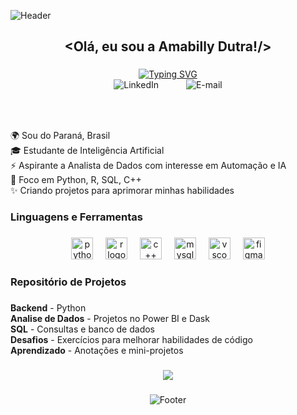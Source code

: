![Header](https://capsule-render.vercel.app/api?type=waving&height=130&color=gradient&customColorList=20&section=header)

###

<h2 align="center">&lt;Olá, eu sou a Amabilly Dutra!/&gt;</h2>

###

<div align="center">
  <a href="https://git.io/typing-svg"><img src="https://readme-typing-svg.demolab.com?font=Fira+Code&weight=600&size=25&pause=1000&color=F736CA&background=FF56FF00&center=true&width=435&lines=Aspiring+Data+Analyst" alt="Typing SVG" /></a> 

<div align="center">
  <a href="www.linkedin.com/in/amabilly-riva-dutra-9405ab26a" style="text-decoration: none; outline: none; border: none;">
    <img src="https://imgur.com/jKkNHgw.png" alt="LinkedIn" style="border: none; outline: none; margin-right: 40px;" />
  </a>
  
  </a>
  <a href="mailto:amabillyrivadutra365@gmail.com" style="text-decoration: none; outline: none; border: none;"> 
    <img src="https://imgur.com/s3EST1a.png" alt="E-mail" style="border: none; outline: none;" />
  </a>
</div>

###

<br clear="both">


###

<p align="left">🌍 Sou do Paraná, Brasil<br>🎓 Estudante de Inteligência Artificial<br>⚡ Aspirante a Analista de Dados com interesse em Automação e IA<br>🎯 Foco em Python, R, SQL, C++<br>✨ Criando projetos para aprimorar minhas habilidades</p>

###

<h3 align="left"> Linguagens e Ferramentas</h3>

###

<div align="center">
  <img src="https://cdn.jsdelivr.net/gh/devicons/devicon/icons/python/python-original.svg" height="35" alt="python logo"  />
  <img width="12" />
  <img src="https://cdn.jsdelivr.net/gh/devicons/devicon/icons/r/r-original.svg" height="35" alt="r logo"  />
  <img width="12" />
  <img src="https://cdn.jsdelivr.net/gh/devicons/devicon/icons/cplusplus/cplusplus-original.svg" height="35" alt="c++ logo"  />
  <img width="12" />
  <img src="https://cdn.jsdelivr.net/gh/devicons/devicon/icons/mysql/mysql-original.svg" height="35" alt="mysql logo"  />
  <img width="12" />
  <img src="https://cdn.jsdelivr.net/gh/devicons/devicon/icons/vscode/vscode-original.svg" height="35" alt="vscode logo"  />
  <img width="12" />
  <img src="https://cdn.jsdelivr.net/gh/devicons/devicon/icons/figma/figma-original.svg" height="35" alt="figma logo"  />
</div>

###

<h3 align="left">Repositório de Projetos </h3>

###

<p align="left">
 <b>Backend</b> - Python<br>
 <b>Analise de Dados</b> - Projetos no Power BI e Dask<br>
 <b>SQL</b> - Consultas e banco de dados<br>
 <b>Desafios</b> - Exercícios para melhorar habilidades de código<br>
 <b>Aprendizado</b> - Anotações e mini-projetos
</p>

###

<div align="center">
  <img src="https://visitor-badge.laobi.icu/badge?page_id=AmabillyDutra.AmabillyDutra&left_color=violet&right_color=cornflowerblue"  />
</div>

###

![Footer](https://capsule-render.vercel.app/api?type=waving&height=130&color=gradient&customColorList=20&section=footer)
